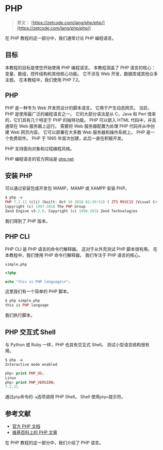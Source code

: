 # PHP

> 原文： [https://zetcode.com/lang/php/php/](https://zetcode.com/lang/php/php/)

在 PHP 教程的这一部分中，我们通常讨论 PHP 编程语言。

## 目标

本教程的目标是使您开始使用 PHP 编程语言。 本教程涵盖了 PHP 语言的核心：变量，数组，控件结构和其他核心功能。 它不涉及 Web 开发，数据库或其他众多主题。 在本教程中，我们使用 PHP 7.2。

## PHP

PHP 是一种专为 Web 开发而设计的脚本语言。 它用于产生动态网页。 当前，PHP 是使用最广泛的编程语言之一。 它的大部分语法是从 C，Java 和 Perl 借来的，它们具有几个特定于 PHP 的独特功能。 PHP 可以嵌入 HTML 代码中，并且通常在 Web 服务器上运行。 需要将 Web 服务器配置为处理 PHP 代码并从中创建 Web 网页内容。 它可以部署在大多数 Web 服务器和操作系统上。 PHP 是一个免费软件。 PHP 于 1995 年首次创建，此后一直在积极开发。

PHP 支持面向对象和过程编程风格。

PHP 编程语言的官方网站是 [php.net](http://php.net)

## 安装 PHP

可以通过安装包或开发包 WAMP，MAMP 或 XAMPP 安装 PHP。

```php
$ php -v
PHP 7.2.11 (cli) (built: Oct 10 2018 02:39:52) ( ZTS MSVC15 (Visual C++ 2017) x86 )
Copyright (c) 1997-2018 The PHP Group
Zend Engine v3.2.0, Copyright (c) 1998-2018 Zend Technologies

```

我们得到了 PHP 版本。

## PHP CLI

PHP CLI 是 PHP 语言的命令行解释器。 这对于从外壳测试 PHP 脚本很有用。 在本教程中，我们使用 PHP 命令行解释器。 我们专注于 PHP 语言的核心。

`simple.php`

```php
<?php

echo "this is PHP language\n";

```

这里我们有一个简单的 PHP 脚本。

```php
$ php simple.php
this is PHP language

```

我们执行脚本。

## PHP 交互式 Shell

与 Python 或 Ruby 一样，PHP 也具有交互式 Shell。 测试小型语言结构很有用。

```php
$ php -a
Interactive mode enabled

php> print PHP_OS;
Linux
php> print PHP_VERSION;
7.2.11

```

通过`php`命令的`-a`选项调用 PHP Shell。 Shell 使用`php>`提示符。

## 参考文献

*   [官方 PHP 文档](http://php.net/docs.php)
*   [维基百科上的 PHP 文章](https://en.wikipedia.org/wiki/PHP)

在 PHP 教程的这一部分中，我们介绍了 PHP 语言。